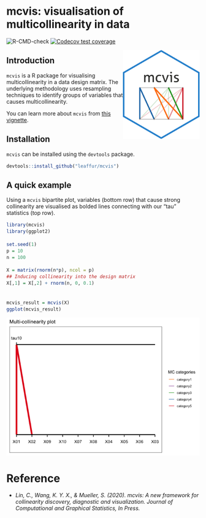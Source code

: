 
# mcvis: visualisation of multicollinearity in data

![R-CMD-check](https://github.com/leaffur/mcvis/workflows/R-CMD-check/badge.svg)
[![Codecov test
coverage](https://codecov.io/gh/kevinwang09/mcvis/branch/master/graph/badge.svg)](https://codecov.io/gh/kevinwang09/mcvis?branch=master)

<img src="https://github.com/kevinwang09/mcvis/raw/master/inst/mcvis_logo.png" align="right" width="200" />

## Introduction

`mcvis` is a R package for visualising multicollinearity in a data
design matrix. The underlying methodology uses resampling techniques to
identify groups of variables that causes multicollinearity.

You can learn more about `mcvis` from [this
vignette](https://leaffur.github.io/mcvis/articles/mcvis.html).

## Installation

`mcvis` can be installed using the `devtools` package.

``` r
devtools::install_github("leaffur/mcvis")
```

## A quick example

Using a `mcvis` bipartite plot, variables (bottom row) that cause strong
collinearity are visualised as bolded lines connecting with our “tau”
statistics (top row).

``` r
library(mcvis)
library(ggplot2)

set.seed(1)
p = 10
n = 100

X = matrix(rnorm(n*p), ncol = p)
## Inducing collinearity into the design matrix
X[,1] = X[,2] + rnorm(n, 0, 0.1) 


mcvis_result = mcvis(X)
ggplot(mcvis_result)
```

![](README_files/figure-gfm/unnamed-chunk-2-1.png)<!-- -->

# Reference

  - *Lin, C., Wang, K. Y. X., & Mueller, S. (2020). mcvis: A new
    framework for collinearity discovery, diagnostic and visualization.
    Journal of Computational and Graphical Statistics, In Press.*
